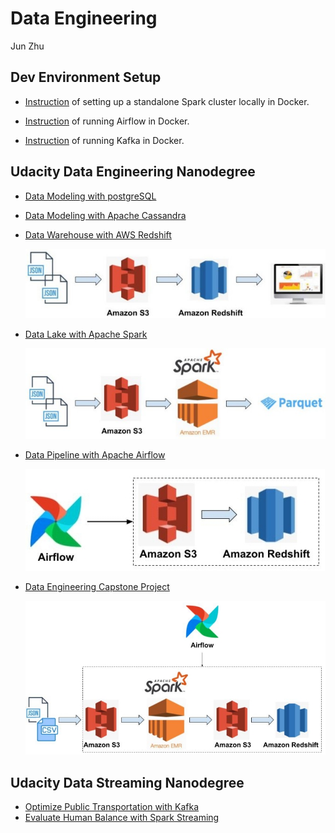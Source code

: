 # Data Engineering

Jun Zhu

## Dev Environment Setup

- [Instruction](./dev_envs/spark_docker) of setting up a standalone Spark cluster 
  locally in Docker.
  
- [Instruction](./dev_envs/airflow_docker) of running Airflow in Docker.

- [Instruction](./dev_envs/kafka_docker) of running Kafka in Docker.

## Udacity Data Engineering Nanodegree

- [Data Modeling with postgreSQL](./data_modeling_with_postgres)
- [Data Modeling with Apache Cassandra](./data_modeling_with_apache_cassandra)
- [Data Warehouse with AWS Redshift](./data_warehouse_with_redshift)
  
  ![](./data_warehouse_with_redshift/architecture.jpg)

- [Data Lake with Apache Spark](./data_lake_with_spark)
  
  ![](./data_lake_with_spark/architecture.jpg)

- [Data Pipeline with Apache Airflow](./data_pipeline_with_airflow)
  
  ![](./data_pipeline_with_airflow/architecture.jpg)

- [Data Engineering Capstone Project](./dend_capstone_project)

  ![](./dend_capstone_project/architecture.jpg)

## Udacity Data Streaming Nanodegree

- [Optimize Public Transportation with Kafka](./optimize_public_transportation_with_kafka)
- [Evaluate Human Balance with Spark Streaming](./evaluate_human_balance_with_spark_streaming)
